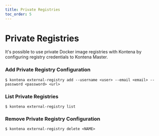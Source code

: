 ```yaml
---
title: Private Registries
toc_order: 5
---
```


# Private Registries

It's possible to use private Docker image registries with Kontena by configuring
registry credentials to Kontena Master.

### Add Private Registry Configuration

```
$ kontena external-registry add --username <user> --email <email> --password <password> <url>
```

### List Private Registries

```
$ kontena external-registry list
```

### Remove Private Registry Configuration

```
$ kontena external-registry delete <NAME>
```
